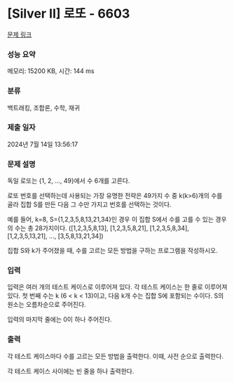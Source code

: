 # [Silver II] 로또 - 6603 

[문제 링크](https://www.acmicpc.net/problem/6603) 

### 성능 요약

메모리: 15200 KB, 시간: 144 ms

### 분류

백트래킹, 조합론, 수학, 재귀

### 제출 일자

2024년 7월 14일 13:56:17

### 문제 설명

<p>독일 로또는 {1, 2, ..., 49}에서 수 6개를 고른다.</p>

<p>로또 번호를 선택하는데 사용되는 가장 유명한 전략은 49가지 수 중 k(k>6)개의 수를 골라 집합 S를 만든 다음 그 수만 가지고 번호를 선택하는 것이다.</p>

<p>예를 들어, k=8, S={1,2,3,5,8,13,21,34}인 경우 이 집합 S에서 수를 고를 수 있는 경우의 수는 총 28가지이다. ([1,2,3,5,8,13], [1,2,3,5,8,21], [1,2,3,5,8,34], [1,2,3,5,13,21], ..., [3,5,8,13,21,34])</p>

<p>집합 S와 k가 주어졌을 때, 수를 고르는 모든 방법을 구하는 프로그램을 작성하시오.</p>

### 입력 

 <p>입력은 여러 개의 테스트 케이스로 이루어져 있다. 각 테스트 케이스는 한 줄로 이루어져 있다. 첫 번째 수는 k (6 < k < 13)이고, 다음 k개 수는 집합 S에 포함되는 수이다. S의 원소는 오름차순으로 주어진다.</p>

<p>입력의 마지막 줄에는 0이 하나 주어진다. </p>

### 출력 

 <p>각 테스트 케이스마다 수를 고르는 모든 방법을 출력한다. 이때, 사전 순으로 출력한다.</p>

<p>각 테스트 케이스 사이에는 빈 줄을 하나 출력한다.</p>

